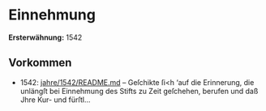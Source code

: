 # Einnehmung

**Ersterwähnung:** 1542

## Vorkommen
- 1542: [jahre/1542/README.md](../jahre/1542/README.md) – Geſchikte ſi<h ‘auf
die Erinnerung, die unlängſt bei Einnehmung des Stifts
zu Zeit geſchehen, berufen und daß Jhre Kur- und fürſtl...
